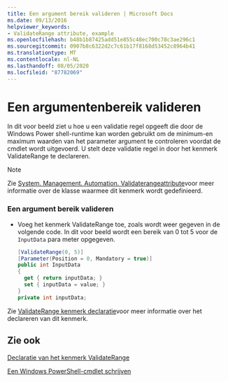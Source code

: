 ```yaml
---
title: Een argument bereik valideren | Microsoft Docs
ms.date: 09/13/2016
helpviewer_keywords:
- ValidateRange attribute, example
ms.openlocfilehash: b48b1b87425add51e855c48ec700c78c3ae296c1
ms.sourcegitcommit: 0907b8c6322d2c7c61b17f8168d53452c8964b41
ms.translationtype: MT
ms.contentlocale: nl-NL
ms.lasthandoff: 08/05/2020
ms.locfileid: "87782069"
---
```

# <a name="how-to-validate-an-argument-range"></a>Een argumentenbereik valideren

In dit voor beeld ziet u hoe u een validatie regel opgeeft die door de Windows Power shell-runtime kan worden gebruikt om de minimum-en maximum waarden van het parameter argument te controleren voordat de cmdlet wordt uitgevoerd. U stelt deze validatie regel in door het kenmerk ValidateRange te declareren.

> [!NOTE]
> Zie [System. Management. Automation. Validaterangeattribute](/dotnet/api/System.Management.Automation.ValidateRangeAttribute)voor meer informatie over de klasse waarmee dit kenmerk wordt gedefinieerd.

### <a name="to-validate-an-argument-range"></a>Een argument bereik valideren

- Voeg het kenmerk ValidateRange toe, zoals wordt weer gegeven in de volgende code. In dit voor beeld wordt een bereik van 0 tot 5 voor de `InputData` para meter opgegeven.

    ```csharp
    [ValidateRange(0, 5)]
    [Parameter(Position = 0, Mandatory = true)]
    public int InputData
    {
      get { return inputData; }
      set { inputData = value; }
    }
    private int inputData;
    ```

Zie [ValidateRange kenmerk declaratie](./validaterange-attribute-declaration.md)voor meer informatie over het declareren van dit kenmerk.

## <a name="see-also"></a>Zie ook

[Declaratie van het kenmerk ValidateRange](./validaterange-attribute-declaration.md)

[Een Windows PowerShell-cmdlet schrijven](./writing-a-windows-powershell-cmdlet.md)
